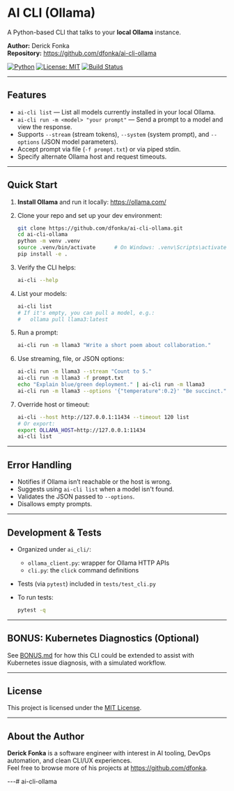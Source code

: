 # AI CLI (Ollama)

A Python-based CLI that talks to your **local Ollama** instance.

**Author:** Derick Fonka  
**Repository:** https://github.com/dfonka/ai-cli-ollama

[![Python](https://img.shields.io/badge/python-%3E%3D3.9-blue)](https://www.python.org/)
[![License: MIT](https://img.shields.io/badge/License-MIT-yellow.svg)](LICENSE)
[![Build Status](https://github.com/dfonka/ai-cli-ollama/actions/workflows/ci.yml/badge.svg)](https://github.com/dfonka/ai-cli-ollama/actions)

---

## Features

- `ai-cli list` — List all models currently installed in your local Ollama.
- `ai-cli run -m <model> "your prompt"` — Send a prompt to a model and view the response.
- Supports `--stream` (stream tokens), `--system` (system prompt), and `--options` (JSON model parameters).
- Accept prompt via file (`-f prompt.txt`) or via piped stdin.
- Specify alternate Ollama host and request timeouts.

---

## Quick Start

1. **Install Ollama** and run it locally: <https://ollama.com/>

2. Clone your repo and set up your dev environment:

    ```bash
    git clone https://github.com/dfonka/ai-cli-ollama.git
    cd ai-cli-ollama
    python -m venv .venv
    source .venv/bin/activate      # On Windows: .venv\Scripts\activate
    pip install -e .
    ```

3. Verify the CLI helps:

    ```bash
    ai-cli --help
    ```

4. List your models:

    ```bash
    ai-cli list
    # If it's empty, you can pull a model, e.g.:
    #   ollama pull llama3:latest
    ```

5. Run a prompt:

    ```bash
    ai-cli run -m llama3 "Write a short poem about collaboration."
    ```

6. Use streaming, file, or JSON options:

    ```bash
    ai-cli run -m llama3 --stream "Count to 5."
    ai-cli run -m llama3 -f prompt.txt
    echo "Explain blue/green deployment." | ai-cli run -m llama3
    ai-cli run -m llama3 --options '{"temperature":0.2}' "Be succinct."
    ```

7. Override host or timeout:

    ```bash
    ai-cli --host http://127.0.0.1:11434 --timeout 120 list
    # Or export:
    export OLLAMA_HOST=http://127.0.0.1:11434
    ai-cli list
    ```

---

## Error Handling

- Notifies if Ollama isn’t reachable or the host is wrong.
- Suggests using `ai-cli list` when a model isn't found.
- Validates the JSON passed to `--options`.
- Disallows empty prompts.

---

## Development & Tests

- Organized under `ai_cli/`:  
  - `ollama_client.py`: wrapper for Ollama HTTP APIs  
  - `cli.py`: the `click` command definitions  
- Tests (via `pytest`) included in `tests/test_cli.py`
- To run tests:

    ```bash
    pytest -q
    ```

---

## BONUS: Kubernetes Diagnostics (Optional)

See [BONUS.md](BONUS.md) for how this CLI could be extended to assist with Kubernetes issue diagnosis, with a simulated workflow.

---

## License

This project is licensed under the [MIT License](LICENSE).  

---

## About the Author

**Derick Fonka** is a software engineer with interest in AI tooling, DevOps automation, and clean CLI/UX experiences.  
Feel free to browse more of his projects at https://github.com/dfonka.

---# ai-cli-ollama
